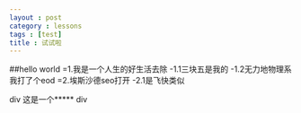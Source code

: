 ```yaml
---
layout : post
category : lessons
tags : [test]
title : 试试啦
---
```


##hello world
=1.我是一个人生的好生活去除
-1.1三块五是我的
-1.2无力地物理系我打了个eod
=2.埃斯沙德seo打开
-2.1是飞快类似

 div 
这是一个*****
 div 